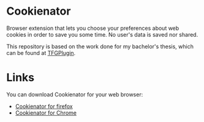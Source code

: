 # Cookienator
Browser extension that lets you choose your preferences about web cookies in order to save you some time.
No user's data is saved nor shared.

This repository is based on the work done for my bachelor's thesis, which can be found at [TFGPlugin](https://github.com/EduardBel/TFGPlugin).

# Links
You can download Cookienator for your web browser:
* [Cookienator for firefox](https://addons.mozilla.org/en-US/firefox/addon/cookienator/)
* [Cookienator for Chrome](https://chrome.google.com/webstore/detail/cookienator/fgnbpgclaidfkkcfnpnjkmgkhmjgneec)
